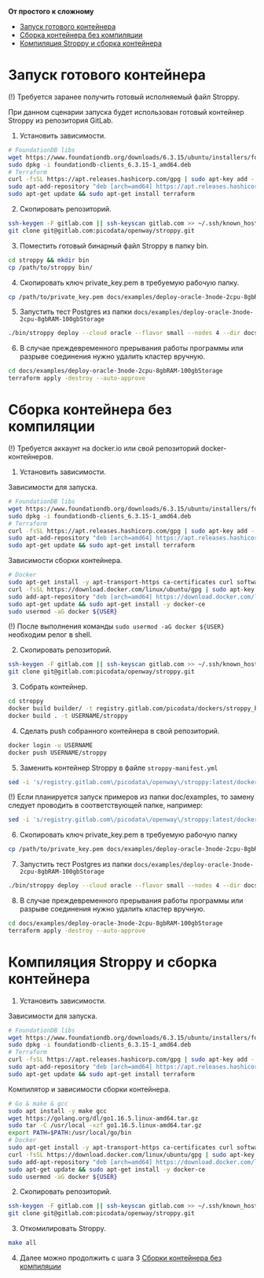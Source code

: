 **От простого к сложному**
- [Запуск готового контейнера](#запуск-готового-контейнера)
- [Сборка контейнера без компиляции](#сборка-контейнера-без-компиляции)
- [Компиляция Stroppy и сборка контейнера](#компиляция-stroppy-и-сборка-контейнера)
# Запуск готового контейнера
(!) Требуется заранее получить готовый исполняемый файл Stroppy.

При данном сценарии запуска будет использован готовый контейнер Stroppy из репозитория GitLab.

1. Установить зависимости.
```sh
# FoundationDB libs
wget https://www.foundationdb.org/downloads/6.3.15/ubuntu/installers/foundationdb-clients_6.3.15-1_amd64.deb
sudo dpkg -i foundationdb-clients_6.3.15-1_amd64.deb
# Terraform
curl -fsSL https://apt.releases.hashicorp.com/gpg | sudo apt-key add -
sudo apt-add-repository "deb [arch=amd64] https://apt.releases.hashicorp.com $(lsb_release -cs) main"
sudo apt-get update && sudo apt-get install terraform
```
2. Скопировать репозиторий.
```sh
ssh-keygen -F gitlab.com || ssh-keyscan gitlab.com >> ~/.ssh/known_hosts
git clone git@gitlab.com:picodata/openway/stroppy.git
```
3. Поместить готовый бинарный файл Stroppy в папку bin.
```sh
cd stroppy && mkdir bin
cp /path/to/stroppy bin/
```
4. Скопировать ключ private_key.pem в требуемую рабочую папку.
```sh
cp /path/to/private_key.pem docs/examples/deploy-oracle-3node-2cpu-8gbRAM-100gbStorage
```
5.  Запустить тест Postgres из папки `docs/examples/deploy-oracle-3node-2cpu-8gbRAM-100gbStorage`
```sh
./bin/stroppy deploy --cloud oracle --flavor small --nodes 4 --dir docs/examples/deploy-oracle-3node-2cpu-8gbRAM-100gbStorage --log-level debug
```
6. В случае преждевременного прерывания работы программы или разрыве соединения нужно удалить кластер вручную.
```sh
cd docs/examples/deploy-oracle-3node-2cpu-8gbRAM-100gbStorage
terraform apply -destroy --auto-approve
```

# Сборка контейнера без компиляции
(!) Требуется аккаунт на docker.io или свой репозиторий docker-контейнеров.
1. Установить зависимости.

Зависимости для запуска.
```sh
# FoundationDB libs
wget https://www.foundationdb.org/downloads/6.3.15/ubuntu/installers/foundationdb-clients_6.3.15-1_amd64.deb
sudo dpkg -i foundationdb-clients_6.3.15-1_amd64.deb
# Terraform
curl -fsSL https://apt.releases.hashicorp.com/gpg | sudo apt-key add -
sudo apt-add-repository "deb [arch=amd64] https://apt.releases.hashicorp.com $(lsb_release -cs) main"
sudo apt-get update && sudo apt-get install terraform
```
Зависимости сборки контейнера.
```sh
# Docker
sudo apt-get install -y apt-transport-https ca-certificates curl software-properties-common
curl -fsSL https://download.docker.com/linux/ubuntu/gpg | sudo apt-key add -
sudo add-apt-repository "deb [arch=amd64] https://download.docker.com/linux/ubuntu focal stable"
sudo apt-get update && sudo apt-get install -y docker-ce
sudo usermod -aG docker ${USER}
```
(!) После выполнения команды `sudo usermod -aG docker ${USER}` необходим релог в shell.

2. Скопировать репозиторий.
```sh
ssh-keygen -F gitlab.com || ssh-keyscan gitlab.com >> ~/.ssh/known_hosts
git clone git@gitlab.com:picodata/openway/stroppy.git
```
3. Собрать контейнер.
```sh
cd stroppy
docker build builder/ -t registry.gitlab.com/picodata/dockers/stroppy_builder:v3
docker build . -t USERNAME/stroppy
```
4. Сделать push собранного контейнера в свой репозиторий.
```sh
docker login -u USERNAME
docker push USERNAME/stroppy
```
5. Заменить контейнер Stroppy в файле `stroppy-manifest.yml`
```sh
sed -i 's/registry.gitlab.com\/picodata\/openway\/stroppy:latest/docker.io\/USERNAME\/stroppy:latest/g' benchmark/deploy/stroppy-manifest.yaml
```
(!) Если планируется запуск примеров из папки doc/examples, то замену следует проводить в соответствующей папке, например:
```sh
sed -i 's/registry.gitlab.com\/picodata\/openway\/stroppy:latest/docker.io\/USERNAME\/stroppy:latest/g' docs/examples/deploy-oracle-3node-2cpu-8gbRAM-100gbStorage/stroppy-manifest.yaml
```
6. Скопировать ключ private_key.pem в требуемую рабочую папку
```sh
cp /path/to/private_key.pem docs/examples/deploy-oracle-3node-2cpu-8gbRAM-100gbStorage
```
7. Запустить тест Postgres из папки `docs/examples/deploy-oracle-3node-2cpu-8gbRAM-100gbStorage`
```sh
./bin/stroppy deploy --cloud oracle --flavor small --nodes 4 --dir docs/examples/deploy-oracle-3node-2cpu-8gbRAM-100gbStorage --log-level debug
```
8. В случае преждевременного прерывания работы программы или разрыве соединения нужно удалить кластер вручную.
```sh
cd docs/examples/deploy-oracle-3node-2cpu-8gbRAM-100gbStorage
terraform apply -destroy --auto-approve
```
# Компиляция Stroppy и сборка контейнера
1. Установить зависимости.

Зависимости для запуска.
```sh
# FoundationDB libs
wget https://www.foundationdb.org/downloads/6.3.15/ubuntu/installers/foundationdb-clients_6.3.15-1_amd64.deb
sudo dpkg -i foundationdb-clients_6.3.15-1_amd64.deb
# Terraform
curl -fsSL https://apt.releases.hashicorp.com/gpg | sudo apt-key add -
sudo apt-add-repository "deb [arch=amd64] https://apt.releases.hashicorp.com $(lsb_release -cs) main"
sudo apt-get update && sudo apt-get install terraform
```
Компилятор и зависимости сборки контейнера.
```sh
# Go & make & gcc
sudo apt install -y make gcc
wget https://golang.org/dl/go1.16.5.linux-amd64.tar.gz
sudo tar -C /usr/local -xzf go1.16.5.linux-amd64.tar.gz
export PATH=$PATH:/usr/local/go/bin
# Docker
sudo apt-get install -y apt-transport-https ca-certificates curl software-properties-common
curl -fsSL https://download.docker.com/linux/ubuntu/gpg | sudo apt-key add -
sudo add-apt-repository "deb [arch=amd64] https://download.docker.com/linux/ubuntu focal stable"
sudo apt-get update && sudo apt-get install -y docker-ce
sudo usermod -aG docker ${USER}
```
2. Скопировать репозиторий.
```sh
ssh-keygen -F gitlab.com || ssh-keyscan gitlab.com >> ~/.ssh/known_hosts
git clone git@gitlab.com:picodata/openway/stroppy.git
```
3. Откомилировать Stroppy.
```sh
make all
```
4. Далее можно продолжить с шага 3 [Сборки контейнера без компиляции](#сборка-контейнера-без-компиляции)
